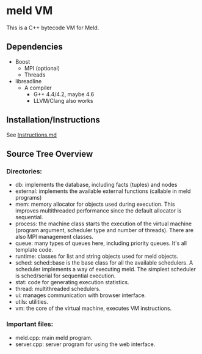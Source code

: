 meld VM
=======

This is a C++ bytecode VM for Meld.


Dependencies
-------------
  - Boost
    - MPI (optional)
    - Threads
  - libreadline
    - A compiler
      - G++ 4.4/4.2, maybe 4.6
      - LLVM/Clang also works


Installation/Instructions
-------------------------
See [Instructions.md](https://github.com/claytronics/meld/blob/master/instructions.md)


Source Tree Overview
--------------------

### Directories:
   - db: implements the database, including facts (tuples) and nodes
   - external: implements the available external functions (callable in meld programs)
   - mem: memory allocator for objects used during execution. This improves multithreaded performance since the default allocator is sequential.
   - process: the machine class starts the execution of the virtual machine (program argument, scheduler type and number of threads). There are also MPI management classes.
   - queue: many types of queues here, including priority queues. It's all template code.
   - runtime: classes for list and string objects used for meld objects.
   - sched: sched::base is the base class for all the available schedulers.
      A scheduler implements a way of executing meld. The simplest scheduler is sched/serial for sequential execution.
   - stat: code for generating execution statistics.
   - thread: multithreaded schedulers.
   - ui: manages communication with browser interface.
   - utils: utilities.
   - vm: the core of the virtual machine, executes VM instructions.

### Important files:
   - meld.cpp: main meld program.
   - server.cpp: server program for using the web interface.
